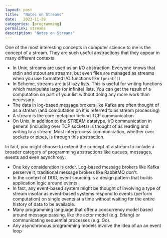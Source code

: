 ```yaml
---
layout: post
title:  "Notes on Streams"
date:   2023-11-28
categories: [programming]
permalink: streams
description: "Notes on Streams"
---
```


One of the most interesting concepts in computer science to me is the concept of a stream. They are such useful abstractions that they appear in many different contexts
- In Unix, streams are used as an I/O abstraction. Everyone knows that stdin and stdout are streams, but even files are managed as streams when you use formatted I/O functions like `fprintf()`
- In Scheme, streams are just lazy lists. This is useful for writing functions which manipulate large (or infinite) lists. You can get the result of a computation on part of your list without doing any more work than necessary.
- The data in log-based message brokers like Kafka are often thought of as a stream (and computation on it is referred to as stream processing)
- A stream is the core metaphor behind TCP communication
- On Unix, in addition to the STREAM datatype, I/O communication in general (including over TCP sockets) is thought of as reading and writing to a stream. Most interprocess communication, whether over sockets or pipes, is through this abstraction.

In fact, you might choose to extend the concept of a stream to include a broader category of programming abstractions like queues, messages, events and even asynchrony:
- One key consideration is order. Log-based message brokers like Kafka perserve it, traditional message brokers like RabbitMQ don't.
- In the context of DDD, event sourcing is a design pattern that builds application logic around events
- In fact, any event-based system might be thought of involving a type of stream insofar as event-based systems respond to events (perform computation) on single events at a time without waiting for the entire history of data to be available.
- Many programming language that offer a concurrency model based around message passing, like the actor model (e.g. Erlang) or communicating sequential processes (e.g. Go).
- Any asynchronous programming models involve the idea of an an event loop 

